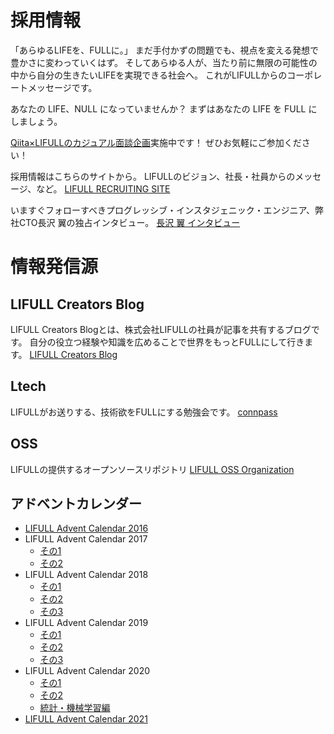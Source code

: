 # 採用情報
「あらゆるLIFEを、FULLに。」
まだ手付かずの問題でも、視点を変える発想で豊かさに変わっていくはず。
そしてあらゆる人が、当たり前に無限の可能性の中から自分の生きたいLIFEを実現できる社会へ。
これがLIFULLからのコーポレートメッセージです。

あなたの LIFE、NULL になっていませんか？
まずはあなたの LIFE を FULL にしましょう。

[Qiita×LIFULLのカジュアル面談企画](https://plus.jobs.qiita.com/casual-talk-lifull/)実施中です！
ぜひお気軽にご参加ください！

採用情報はこちらのサイトから。
LIFULLのビジョン、社長・社員からのメッセージ、など。
[LIFULL RECRUITING SITE](http://recruit.lifull.com/)

いますぐフォローすべきプログレッシブ・インスタジェニック・エンジニア、弊社CTO長沢 翼の独占インタビュー。
[長沢 翼 インタビュー](https://recruit.lifull.com/engineer/interview_nagasawa/)

# 情報発信源

## LIFULL Creators Blog
LIFULL Creators Blogとは、株式会社LIFULLの社員が記事を共有するブログです。
自分の役立つ経験や知識を広めることで世界をもっとFULLにして行きます。
[LIFULL Creators Blog](http://www.lifull.blog/)

## Ltech
LIFULLがお送りする、技術欲をFULLにする勉強会です。
[connpass](https://lifull.connpass.com/)

## OSS
LIFULLの提供するオープンソースリポジトリ
[LIFULL OSS Organization](https://github.com/lifull-dev/)

## アドベントカレンダー
- [LIFULL Advent Calendar 2016](https://qiita.com/advent-calendar/2016/lifull)
- LIFULL Advent Calendar 2017
  - [その1](https://qiita.com/advent-calendar/2017/lifull)
  - [その2](https://qiita.com/advent-calendar/2017/lifull2)
- LIFULL Advent Calendar 2018
  - [その1](https://qiita.com/advent-calendar/2018/lifull)
  - [その2](https://qiita.com/advent-calendar/2018/lifull2)
  - [その3](https://qiita.com/advent-calendar/2018/lifull3)
- LIFULL Advent Calendar 2019
  - [その1](https://qiita.com/advent-calendar/2019/lifull)
  - [その2](https://qiita.com/advent-calendar/2019/lifull2)
  - [その3](https://qiita.com/advent-calendar/2019/lifull3)
- LIFULL Advent Calendar 2020
  - [その1](https://qiita.com/advent-calendar/2020/lifull)
  - [その2](https://qiita.com/advent-calendar/2020/lifull2)
  - [統計・機械学習編](https://qiita.com/advent-calendar/2020/lifull-ml)
- [LIFULL Advent Calendar 2021](https://qiita.com/advent-calendar/2021/lifull)
